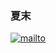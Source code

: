 ### 夏末

[![mailto](https://img.shields.io/badge/mailto%3A-nyaacinth__liota%40outlook.com-red?color=29b7cb&labelColor=1c808e&style=flat-square)](mailto:nyaacinth_liota@outlook.com)
